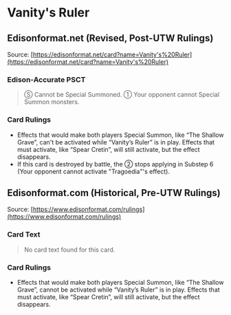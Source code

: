 # Vanity's Ruler

## Edisonformat.net (Revised, Post-UTW Rulings)

Source: [https://edisonformat.net/card?name=Vanity's%20Ruler](https://edisonformat.net/card?name=Vanity's%20Ruler)

### Edison-Accurate PSCT

> Ⓢ Cannot be Special Summoned.
> ① Your opponent cannot Special Summon monsters.

### Card Rulings

*   Effects that would make both players Special Summon, like “The Shallow Grave”, can't be activated while “Vanity’s Ruler” is in play. Effects that must activate, like “Spear Cretin”, will still activate, but the effect disappears.
*   If this card is destroyed by battle, the ② stops applying in Substep 6 (Your opponent cannot activate "Tragoedia"'s effect).


## Edisonformat.com (Historical, Pre-UTW Rulings)

Source: [https://www.edisonformat.com/rulings](https://www.edisonformat.com/rulings)

### Card Text

> No card text found for this card.

### Card Rulings

*   Effects that would make both players Special Summon, like “The Shallow Grave”, cannot be activated while “Vanity’s Ruler” is in play. Effects that must activate, like “Spear Cretin”, will still activate, but the effect disappears.


